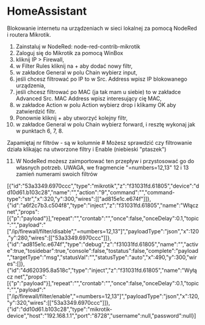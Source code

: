 # HomeAssistant

Blokowanie internetu na urządzeniach w sieci lokalnej za pomocą NodeRed i routera Mikrotik.

1. Zainstaluj w NodeRed: node-red-contrib-mikrotik
2. Zaloguj się do Mikrotik za pomocą WinBox
3. kliknij IP > Firewall,
4. w Filter Rules kliknij na + aby dodać nowy filtr,
5. w zakładce General w polu Chain wybierz input,
6. jeśli chcesz filtrować po IP to w Src. Address wpisz IP blokowanego urządzenia,
7. jeśli chcesz filtrować po MAC (ja tak mam u siebie) to w zakładce Advanced Src. MAC Address wpisz interesujący cię MAC,
8. w zakładce Action w polu Action wybierz drop i klikamy OK aby zatwierdzić filtr.
9. Ponownie kliknij + aby utworzyć kolejny filtr,
10. w zakładce General w polu Chain wybierz forward, i resztę wykonaj jak w punktach 6, 7, 8.
  
Zapamiętaj nr filtrów - są w kolumnie #
Możesz sprawdzić czy filtrowanie działa klikając na utworzone filtry i Enable (niebieski "ptaszek")
  
11. W NodeRed możesz zaimportować ten przepływ i przystosować go do własnych potrzeb.
UWAGA, we fragmencie "=numbers=12,13\" 12 i 13 zamień numerami swoich filtrów

[{"id":"53a3349.6970ccc","type":"mikrotik","z":"f31031fd.61805","device":"dd10d61.b103c28","name":"","action":"9","command":"","command-type":"str","x":320,"y":300,"wires":[["ad815e1c.e674f"]]},{"id":"a6f2c7b3.c504f8","type":"inject","z":"f31031fd.61805","name":"Włącz net","props":[{"p":"payload"}],"repeat":"","crontab":"","once":false,"onceDelay":0.1,"topic":"","payload":"[\"/ip/firewall/filter/disable\",\"=numbers=12,13\"]","payloadType":"json","x":120,"y":280,"wires":[["53a3349.6970ccc"]]},{"id":"ad815e1c.e674f","type":"debug","z":"f31031fd.61805","name":"","active":true,"tosidebar":true,"console":false,"tostatus":false,"complete":"payload","targetType":"msg","statusVal":"","statusType":"auto","x":490,"y":300,"wires":[]},{"id":"4d620395.8a518c","type":"inject","z":"f31031fd.61805","name":"Wyłącz net","props":[{"p":"payload"}],"repeat":"","crontab":"","once":false,"onceDelay":0.1,"topic":"","payload":"[\"/ip/firewall/filter/enable\",\"=numbers=12,13\"]","payloadType":"json","x":120,"y":320,"wires":[["53a3349.6970ccc"]]},{"id":"dd10d61.b103c28","type":"mikrotik-device","host":"192.168.1.1","port":"8728","username":null,"password":null}]
